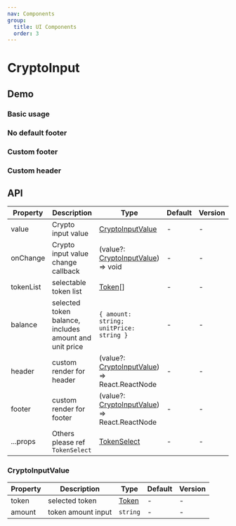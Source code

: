 ```yaml
---
nav: Components
group:
  title: UI Components
  order: 3
---
```


# CryptoInput

## Demo

### Basic usage

<code src="./demos/basic.tsx"></code>

### No default footer

<code src="./demos/noFooter.tsx"></code>

### Custom footer

<code src="./demos/customFooter.tsx"></code>

### Custom header

<code src="./demos/customHeader.tsx"></code>

## API

| Property | Description | Type | Default | Version |
| --- | --- | --- | --- | --- |
| value | Crypto input value | [CryptoInputValue](#cryptoInputValue) | - | - |
| onChange | Crypto input value change callback | (value?: [CryptoInputValue](#cryptoInputValue)) => void | - | - |
| tokenList | selectable token list | [Token](/components/types-cn#token)[] | - | - |
| balance | selected token balance, includes amount and unit price | `{ amount: string; unitPrice: string }` | - | - |
| header | custom render for header | (value?: [CryptoInputValue](#cryptoInputValue)) => React.ReactNode | - | - |
| footer | custom render for footer | (value?: [CryptoInputValue](#cryptoInputValue)) => React.ReactNode | - | - |
| ...props | Others please ref `TokenSelect` | [TokenSelect](/components/token-select#api) | - | - |

### CryptoInputValue

| Property | Description        | Type                                | Default | Version |
| -------- | ------------------ | ----------------------------------- | ------- | ------- |
| token    | selected token     | [Token](/components/types-cn#token) | -       | -       |
| amount   | token amount input | `string`                            | -       | -       |
